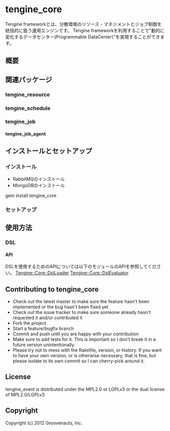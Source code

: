 # tengine_core

Tengine frameworkとは、分散環境のリソース・マネジメントとジョブ制御を統括的に扱う運用エンジンです。
Tengine frameworkを利用することで"動的に変化するデータセンター(Programmable DataCenter)"を実現することができます。


## 概要


## 関連パッケージ
### tengine_resource
### tengine_schedule
### tengine_job
#### tengine_job_agent


## インストールとセットアップ
### インストール

* RabbitMQのインストール
* MongoDBのインストール

 gem install tengine_core

### セットアップ



## 使用方法

### DSL

#### API

DSLを使用するためのAPIについては以下のモジュールのAPIを参照してください。
[Tengine::Core::DslLoader](Tengine/Core/DslLoader.html)
[Tengine::Core::DslEvaluator](Tengine/Core/DslEvaluator.html)


## Contributing to tengine_core

* Check out the latest master to make sure the feature hasn't been implemented or the bug hasn't been fixed yet
* Check out the issue tracker to make sure someone already hasn't requested it and/or contributed it
* Fork the project
* Start a feature/bugfix branch
* Commit and push until you are happy with your contribution
* Make sure to add tests for it. This is important so I don't break it in a future version unintentionally.
* Please try not to mess with the Rakefile, version, or history. If you want to have your own version, or is otherwise necessary, that is fine, but please isolate to its own commit so I can cherry-pick around it.


## License
tengine_event is distributed under the MPL2.0 or LGPLv3 or the dual license of MPL2.0/LGPLv3

## Copyright

Copyright (c) 2012 Groovenauts, Inc.
